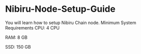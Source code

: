 # Nibiru-Node-Setup-Guide
You will learn how to setup Nibiru Chain node.
Minimum System Requirements
CPU: 4 CPU

RAM: 8 GB

SSD: 150 GB
